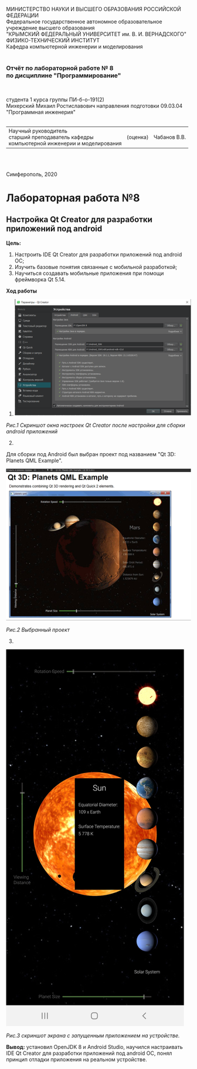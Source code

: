 МИНИСТЕРСТВО НАУКИ  И ВЫСШЕГО ОБРАЗОВАНИЯ РОССИЙСКОЙ ФЕДЕРАЦИИ  
Федеральное государственное автономное образовательное учреждение высшего образования  
"КРЫМСКИЙ ФЕДЕРАЛЬНЫЙ УНИВЕРСИТЕТ им. В. И. ВЕРНАДСКОГО"  
ФИЗИКО-ТЕХНИЧЕСКИЙ ИНСТИТУТ  
Кафедра компьютерной инженерии и моделирования
<br/><br/>

### Отчёт по лабораторной работе № 8<br/> по дисциплине "Программирование"

<br/>

студента 1 курса группы ПИ-б-о-191(2)  
Михерский Михаил Ростиславович
направления подготовки 09.03.04 "Программная инженерия"  
<br/>

<table>
<tr><td>Научный руководитель<br/> старший преподаватель кафедры<br/> компьютерной инженерии и моделирования</td>
<td>(оценка)</td>
<td>Чабанов В.В.</td>
</tr>
</table>

<br/><br/>

Симферополь, 2020

# Лабораторная работа №8

## Настройка Qt Creator для разработки приложений под android

**Цель:**

1. Настроить IDE Qt Creator для разработки приложений под android ОС;
2. Изучить базовые понятия связанные с мобильной разработкой;
3. Научиться создавать мобильные приложения при помощи фреймворка Qt 5.14.

**Ход работы**

1. ![](https://raw.githubusercontent.com/M-850/Task.1_1/master/Lab_8/Android.png)

*Рис.1 Скриншот окна настроек Qt Creator после настройки для сборки android приложений*



2.

Для сборки под Android был выбран проект под названием "Qt 3D: Planets QML Example". 

![](https://raw.githubusercontent.com/M-850/Task.1_1/master/Lab_8/Projekt_Planets_3D.png)

*Рис.2 Выбранный проект*



3.

![](https://raw.githubusercontent.com/M-850/Task.1_1/master/Lab_8/Screenshot_20200619-135741.jpg)



*Рис.3 скриншот экрана с запущенным приложением на устройстве.*

**Вывод:** установил OpenJDK 8 и Android Studio, научился настраивать IDE Qt Creator для разработки приложений под android ОС, понял принцип отладки приложения на реальном устройстве. 